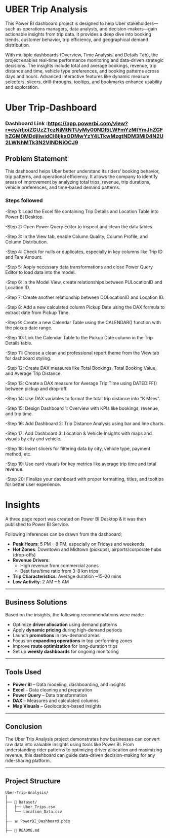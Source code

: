 # UBER Trip Analysis

This Power BI dashboard project is designed to help Uber stakeholders—such as operations managers, data analysts, and decision-makers—gain actionable insights from trip data. It provides a deep dive into booking trends, customer behavior, trip efficiency, and geographical demand distribution.

With multiple dashboards (Overview, Time Analysis, and Details Tab), the project enables real-time performance monitoring and data-driven strategic decisions. The insights include total and average bookings, revenue, trip distance and time, vehicle type preferences, and booking patterns across days and hours. Advanced interactive features like dynamic measure selectors, slicers, drill-throughs, tooltips, and bookmarks enhance usability and exploration.

# Uber Trip-Dashboard

### Dashboard Link :https://app.powerbi.com/view?r=eyJrIjoiZGUzZTczNjMtNTUyMy00NDI5LWFmYzMtYmJhZGFhZGM0MDdjIiwidCI6IjkxODMwYzY4LTkwMzgtNDM3Mi04N2U2LWNhMTk3N2VlNDNiOCJ9

## Problem Statement

This dashboard helps Uber better understand its riders’ booking behavior, trip patterns, and operational efficiency. It allows the company to identify areas of improvement by analyzing total trips, revenue, trip durations, vehicle preferences, and time-based demand patterns.


### Steps followed 

-Step 1: Load the Excel file containing Trip Details and Location Table into Power BI Desktop.

-Step 2: Open Power Query Editor to inspect and clean the data tables.

-Step 3: In the View tab, enable Column Quality, Column Profile, and Column Distribution.

-Step 4: Check for nulls or duplicates, especially in key columns like Trip ID and Fare Amount.

-Step 5: Apply necessary data transformations and close Power Query Editor to load data into the model.

-Step 6: In the Model View, create relationships between PULocationID and Location ID.

-Step 7: Create another relationship between DOLocationID and Location ID.

-Step 8: Add a new calculated column Pickup Date using the DAX formula to extract date from Pickup Time.

-Step 9: Create a new Calendar Table using the CALENDAR() function with the pickup date range.

-Step 10: Link the Calendar Table to the Pickup Date column in the Trip Details table.

-Step 11: Choose a clean and professional report theme from the View tab for dashboard styling.

-Step 12: Create DAX measures like Total Bookings, Total Booking Value, and Average Trip Distance.

-Step 13: Create a DAX measure for Average Trip Time using DATEDIFF() between pickup and drop-off.

-Step 14: Use DAX variables to format the total trip distance into "K Miles".

-Step 15: Design Dashboard 1: Overview with KPIs like bookings, revenue, and trip time.

-Step 16: Add Dashboard 2: Trip Distance Analysis using bar and line charts.

-Step 17: Add Dashboard 3: Location & Vehicle Insights with maps and visuals by city and vehicle.

-Step 18: Insert slicers for filtering data by city, vehicle type, payment method, etc.

-Step 19: Use card visuals for key metrics like average trip time and total revenue.

-Step 20: Finalize your dashboard with proper formatting, titles, and tooltips for better user experience.
   
# Insights
A three page report was created on Power BI Desktop & it was then published to Power BI Service.

Following inferences can be drawn from the dashboard;

- **Peak Hours**: 5 PM – 8 PM, especially on Fridays and weekends
- **Hot Zones**: Downtown and Midtown (pickups), airports/corporate hubs (drop-offs)
- **Revenue Drivers**:
  - High revenue from commercial zones
  - Best fare/time ratio from 3–8 km trips
- **Trip Characteristics**: Average duration ~15–20 mins
- **Low Activity**: 2 AM – 5 AM

---

##  Business Solutions

Based on the insights, the following recommendations were made:

- Optimize **driver allocation** using demand patterns
- Apply **dynamic pricing** during high-demand periods
- Launch **promotions** in low-demand areas
- Focus on **expanding operations** in top-performing zones
- Improve **route optimization** for long-duration trips
- Set up **weekly dashboards** for ongoing monitoring

---

## Tools Used

- **Power BI** – Data modeling, dashboarding, and insights
- **Excel** – Data cleaning and preparation
- **Power Query** – Data transformation
- **DAX** – Measures and calculated columns
- **Map Visuals** – Geolocation-based insights

---

##  Conclusion

The Uber Trip Analysis project demonstrates how businesses can convert raw data into valuable insights using tools like Power BI. From understanding rider patterns to optimizing driver allocation and maximizing revenue, this dashboard can guide data-driven decision-making for any ride-sharing platform.

---

##  Project Structure

```bash
Uber-Trip-Analysis/
│
├── 📁 Dataset/
│   ├── Uber_Trips.csv
│   └── Location_Data.csv
│
├── 📊 PowerBI_Dashboard.pbix
│
├── 📄 README.md
